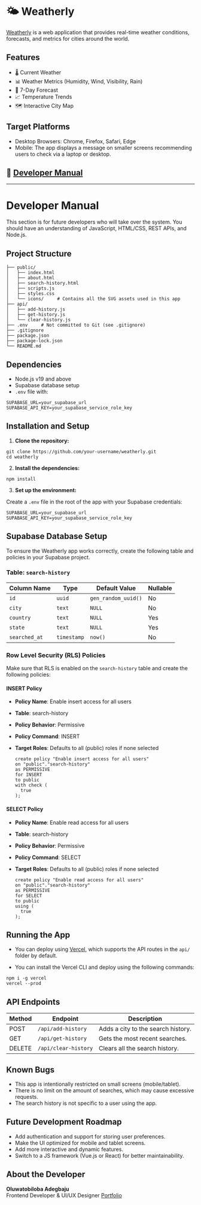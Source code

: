 # 🌤️ Weatherly

[Weatherly](https://weatherly-orcin.vercel.app/) is a web application that provides real-time weather conditions, forecasts, and metrics for cities around the world.

## Features

- 🌡️ Current Weather
- 📊 Weather Metrics (Humidity, Wind, Visibility, Rain)
- 📅 7-Day Forecast
- 📈 Temperature Trends
- 🗺️ Interactive City Map

## Target Platforms

- Desktop Browsers: Chrome, Firefox, Safari, Edge
- Mobile: The app displays a message on smaller screens recommending users to check via a laptop or desktop.

## 📄 [Developer Manual](#developer-manual)

---

# Developer Manual

This section is for future developers who will take over the system. You should have an understanding of JavaScript, HTML/CSS, REST APIs, and Node.js.

## Project Structure

```
├── public/
│   ├── index.html
│   ├── about.html
│   ├── search-history.html
│   ├── scripts.js
│   ├── styles.css
│   └── icons/     # Contains all the SVG assets used in this app
├── api/
│   ├── add-history.js
│   ├── get-history.js
│   └── clear-history.js
├── .env     # Not committed to Git (see .gitignore)
├── .gitignore
├── package.json
├── package-lock.json
└── README.md
```

## Dependencies

- Node.js v19 and above
- Supabase database setup
- `.env` file with:

```
SUPABASE_URL=your_supabase_url
SUPABASE_API_KEY=your_supabase_service_role_key
```

## Installation and Setup

1. **Clone the repository:**

```
git clone https://github.com/your-username/weatherly.git
cd weatherly
```

2. **Install the dependencies:**

```
npm install
```

3. **Set up the environment:**

Create a `.env` file in the root of the app with your Supabase credentials:

```
SUPABASE_URL=your_supabase_url
SUPABASE_API_KEY=your_supabase_service_role_key
```

## Supabase Database Setup

To ensure the Weatherly app works correctly, create the following table and policies in your Supabase project.

### Table: `search-history`

| Column Name   | Type        | Default Value       | Nullable |
| ------------- | ----------- | ------------------- | -------- |
| `id`          | `uuid`      | `gen_random_uuid()` | No       |
| `city`        | `text`      | `NULL`              | No       |
| `country`     | `text`      | `NULL`              | Yes      |
| `state`       | `text`      | `NULL`              | Yes      |
| `searched_at` | `timestamp` | `now()`             | No       |

### Row Level Security (RLS) Policies

Make sure that RLS is enabled on the `search-history` table and create the following policies:

#### INSERT Policy

- **Policy Name**: Enable insert access for all users
- **Table**: search-history
- **Policy Behavior**: Permissive
- **Policy Command**: INSERT
- **Target Roles**: Defaults to all (public) roles if none selected

  ```
  create policy "Enable insert access for all users"
  on "public"."search-history"
  as PERMISSIVE
  for INSERT
  to public
  with check (
    true
  );
  ```

#### SELECT Policy

- **Policy Name**: Enable read access for all users
- **Table**: search-history
- **Policy Behavior**: Permissive
- **Policy Command**: SELECT
- **Target Roles**: Defaults to all (public) roles if none selected

  ```
  create policy "Enable read access for all users"
  on "public"."search-history"
  as PERMISSIVE
  for SELECT
  to public
  using (
    true
  );
  ```

## Running the App

- You can deploy using [Vercel](https://vercel.com), which supports the API routes in the `api/` folder by default.

- You can install the Vercel CLI and deploy using the following commands:

```
npm i -g vercel
vercel --prod
```

## API Endpoints

| Method | Endpoint             | Description                        |
| ------ | -------------------- | ---------------------------------- |
| POST   | `/api/add-history`   | Adds a city to the search history. |
| GET    | `/api/get-history`   | Gets the most recent searches.     |
| DELETE | `/api/clear-history` | Clears all the search history.     |

## Known Bugs

- This app is intentionally restricted on small screens (mobile/tablet).
- There is no limit on the amount of searches, which may cause excessive requests.
- The search history is not specific to a user using the app.

## Future Development Roadmap

- Add authentication and support for storing user preferences.
- Make the UI optimized for mobile and tablet screens.
- Add more interactive and dynamic features.
- Switch to a JS framework (Vue.js or React) for better maintainability.

## About the Developer

**Oluwatobiloba Adegbaju**  
Frontend Developer & UI/UX Designer
[Portfolio](https://adeolu.netlify.app)
